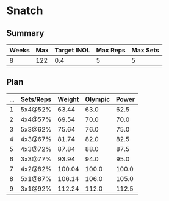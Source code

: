 # Snatch

## Summary

Weeks | Max | Target INOL | Max Reps | Max Sets
--- | --- | --- | --- | ---
8 | 122 | 0.4 | 5 | 5

## Plan

 ... | Sets/Reps | Weight | Olympic | Power
--- | --- | --- | --- | ---
1 | 5x4@52% | 63.44 | 63.0 | 62.5
2 | 4x4@57% | 69.54 | 70.0 | 70.0
3 | 5x3@62% | 75.64 | 76.0 | 75.0
4 | 4x3@67% | 81.74 | 82.0 | 82.5
5 | 4x3@72% | 87.84 | 88.0 | 87.5
6 | 3x3@77% | 93.94 | 94.0 | 95.0
7 | 4x2@82% | 100.04 | 100.0 | 100.0
8 | 5x1@87% | 106.14 | 106.0 | 105.0
9 | 3x1@92% | 112.24 | 112.0 | 112.5
